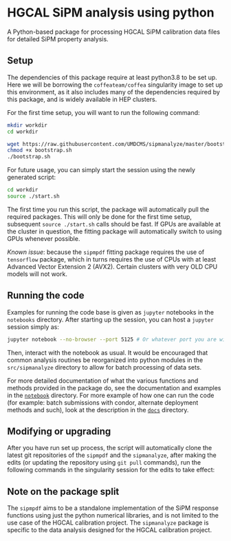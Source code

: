 # HGCAL SiPM analysis using python

A Python-based package for processing HGCAL SiPM calibration data files for
detailed SiPM property analysis.

## Setup

The dependencies of this package require at least python3.8 to be set up. Here
we will be borrowing the `coffeateam/coffea` singularity image to set up this
environment, as it also includes many of the dependencies required by this
package, and is widely available in HEP clusters.

For the first time setup, you will want to run the following command:

```bash
mkdir workdir
cd workdir

wget https://raw.githubusercontent.com/UMDCMS/sipmanalyze/master/bootstrap.sh
chmod +x bootstrap.sh
./bootstrap.sh
```

For future usage, you can simply start the session using the newly generated script:

```bash
cd workdir
source ./start.sh
```

The first time you run this script, the package will automatically pull the
required packages. This will only be done for the first time setup, subsequent
`source ./start.sh` calls should be fast. If GPUs are available at the cluster
in question, the fitting package will automatically switch to using GPUs
whenever possible.

*Known issue*: because the `sipmpdf` fitting package requires the use of
`tensorflow` package, which in turns requires the use of CPUs with at least
Advanced Vector Extension 2 (AVX2). Certain clusters with very OLD CPU models
will not work.

## Running the code

Examples for running the code base is given as `jupyter` notebooks in the
`notebooks` directory. After starting up the session, you can host a `jupyter`
session simply as:

```bash
jupyter notebook --no-browser --port 5125 # Or whatever port you are wish to use.
```

Then, interact with the notebook as usual. It would be encouraged that common
analysis routines be reorganized into python modules in the `src/sipmanalyze`
directory to allow for batch processing of data sets.

For more detailed documentation of what the various functions and methods
provided in the package do, see the documentation and examples in the
[`notebook`](notebook) directory. For more example of how one can run the code
(for example: batch submissions with condor, alternate deployment methods and
such), look at the description in the [`docs`](docs) directory.


## Modifying or upgrading

After you have run set up process, the script will automatically clone the
latest git repositories of the `sipmpdf` and the `sipmanalyze`, after making the
edits (or updating the repository using `git pull` commands), run the following
commands in the singularity session for the edits to take effect:

## Note on the package split

The `sipmpdf` aims to be a standalone implementation of the SiPM response
functions using just the python numerical libraries, and is not limited to the
use case of the HGCAL calibration project. The `sipmanalyze` package is specific
to the data analysis designed for the HGCAL calibration project.

